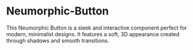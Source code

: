 # Neumorphic-Button
This Neumorphic Button is a sleek and interactive component perfect for modern, minimalist designs. It features a soft, 3D appearance created through shadows and smooth transitions.
